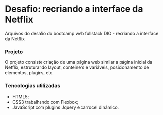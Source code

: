 # Desafio: recriando a interface da Netflix
Arquivos do desafio do bootcamp web fullstack DIO - recriando a interface da Netflix

### Projeto
O projeto consiste criação de uma página web similar a página inicial da Netflix, estruturando layout, conteiners e variáveis, posicionamento de elementos, plugins, etc.

### Tencologias utilizadas
* HTML5;
* CSS3 trabalhando com Flexbox;
* JavaScript com plugins Jquery e carrocel dinâmico.
